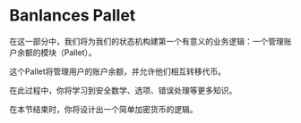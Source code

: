 # Banlances Pallet

在这一部分中，我们将为我们的状态机构建第一个有意义的业务逻辑：一个管理账户余额的模块（Pallet）。

这个Pallet将管理用户的账户余额，并允许他们相互转移代币。

在此过程中，你将学习到安全数学、选项、错误处理等更多知识。

在本节结束时，你将设计出一个简单加密货币的逻辑。
